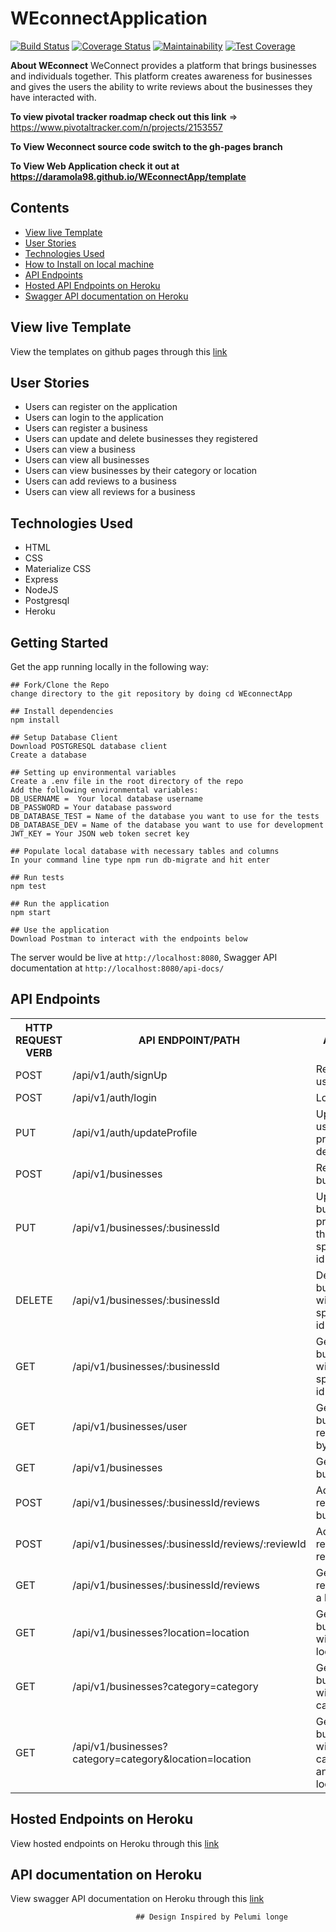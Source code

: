 # WEconnectApplication
[![Build Status](https://travis-ci.org/Daramola98/WEconnectApp.svg?branch=develop)](https://travis-ci.org/Daramola98/WEconnectApp) [![Coverage Status](https://coveralls.io/repos/github/Daramola98/WEconnectApp/badge.svg?branch=develop)](https://coveralls.io/github/Daramola98/WEconnectApp?branch=develop) [![Maintainability](https://api.codeclimate.com/v1/badges/0d95425a0e5fa2106ac8/maintainability)](https://codeclimate.com/github/Daramola98/WEconnectApp/maintainability) [![Test Coverage](https://api.codeclimate.com/v1/badges/0d95425a0e5fa2106ac8/test_coverage)](https://codeclimate.com/github/Daramola98/WEconnectApp/test_coverage)

**About WEconnect**
WeConnect provides a platform that brings businesses and individuals together. This platform
creates awareness for businesses and gives the users the ability to write reviews about the
businesses they have interacted with.

**To view pivotal tracker roadmap check out this link** => https://www.pivotaltracker.com/n/projects/2153557

**To View Weconnect source code switch to the gh-pages branch**

**To View Web Application check it out at https://daramola98.github.io/WEconnectApp/template**

## Contents
- [View live Template](#view-live-template)
- [User Stories](#user-stories)
- [Technologies Used](#technologies-used)
- [How to Install on local machine](#getting-started)
- [API Endpoints](#api-endpoints)
- [Hosted API Endpoints on Heroku](#hosted-endpoints-on-heroku)
- [Swagger API documentation on Heroku](#api-documentation-on-heroku)

## View live Template
View the templates on github pages through this [link](https://daramola98.github.io/WEconnectApp/template)

## User Stories
* Users can register on the application
* Users can login to the application
* Users can register a business
* Users can update and delete businesses they registered
* Users can view a business
* Users can view all businesses
* Users can view businesses by their category or location
* Users can add reviews to a business
* Users can view all reviews for a business

## Technologies Used
* HTML
* CSS
* Materialize CSS
* Express
* NodeJS
* Postgresql
* Heroku

## Getting Started
Get the app running locally in the following way:
```
## Fork/Clone the Repo
change directory to the git repository by doing cd WEconnectApp

## Install dependencies
npm install

## Setup Database Client
Download POSTGRESQL database client
Create a database

## Setting up environmental variables
Create a .env file in the root directory of the repo
Add the following environmental variables:
DB_USERNAME =  Your local database username
DB_PASSWORD = Your database password
DB_DATABASE_TEST = Name of the database you want to use for the tests
DB_DATABASE_DEV = Name of the database you want to use for development
JWT_KEY = Your JSON web token secret key 

## Populate local database with necessary tables and columns
In your command line type npm run db-migrate and hit enter

## Run tests
npm test

## Run the application
npm start

## Use the application
Download Postman to interact with the endpoints below

```
The server would be live at `http://localhost:8080`,
Swagger API documentation at `http://localhost:8080/api-docs/`

## API Endpoints
<table>
  <tr>
      <th>HTTP REQUEST VERB</th>
      <th>API ENDPOINT/PATH</th>
      <th>ACTION</th>
  </tr>
  <tr>
      <td>POST</td>
      <td>/api/v1/auth/signUp</td>
      <td>Register a user</td>
  </tr>
  <tr>
      <td>POST</td>
      <td>/api/v1/auth/login</td>
      <td>Login user</td>
  </tr>
  <tr>
      <td>PUT</td>
      <td>/api/v1/auth/updateProfile</td>
      <td>Update user profile details</td>
  </tr>
  <tr>
      <td>POST</td>
      <td>/api/v1/businesses</td>
      <td>Register a business</td>
  </tr>
  <tr>
      <td>PUT</td>
      <td>/api/v1/businesses/:businessId</td>
      <td>Update a business profile with the specified id</td>
  </tr>
  <tr>
      <td>DELETE</td>
      <td>/api/v1/businesses/:businessId</td>
      <td>Delete a business with the specified id</td>
  </tr>
  <tr>
      <td>GET</td>
      <td>/api/v1/businesses/:businessId</td>
      <td>Get a business with the specified id</td>
  </tr>
  <tr>
      <td>GET</td>
      <td>/api/v1/businesses/user</td>
      <td>Get all businesses registered by a user</td>
  </tr>
  <tr>
      <td>GET</td>
      <td>/api/v1/businesses</td>
      <td>Get all businesses</td>
  </tr>
  <tr>
      <td>POST</td>
      <td>/api/v1/businesses/:businessId/reviews</td>
      <td>Add a review to a business</td>
  </tr>
  <tr>
      <td>POST</td>
      <td>/api/v1/businesses/:businessId/reviews/:reviewId</td>
      <td>Add a reply to a review</td>
  </tr>
  <tr>
      <td>GET</td>
      <td>/api/v1/businesses/:businessId/reviews</td>
      <td>Get all reviews for a business</td>
  </tr>
  <tr>
      <td>GET</td>
      <td>/api/v1/businesses?location=location</td>
      <td>Get businesses with a location</td>
  </tr>
  </tr>
      <td>GET</td>
      <td>/api/v1/businesses?category=category</td>
      <td>Get businesses with a category</td>
  </tr>
  <tr>
      <td>GET</td>
      <td>/api/v1/businesses?category=category&location=location</td>
      <td>Get businesses with a category and location</td>
  </tr>
</table>

## Hosted Endpoints on Heroku
View hosted endpoints on Heroku through this [link](https://weconnect-api.herokuapp.com/)

## API documentation on Heroku
View swagger API documentation on Heroku through this [link](https://weconnect-api.herokuapp.com/api-docs/)

                                ## Design Inspired by Pelumi longe
